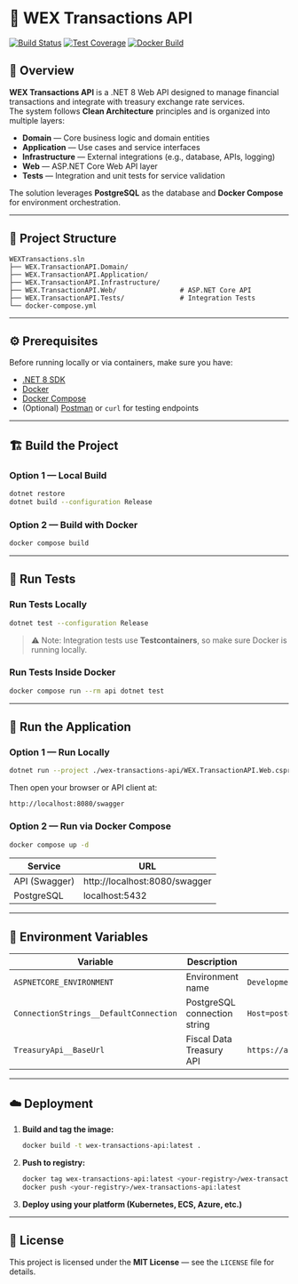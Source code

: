 # 🧾 WEX Transactions API

[![Build Status](https://github.com/tayrasys/wex-transactions-api/actions/workflows/build.yml/badge.svg)](https://github.com/tayrasys/wex-transactions-api/actions)
[![Test Coverage](https://img.shields.io/codecov/c/github/tayrasys/wex-transactions-api.svg)](https://codecov.io/gh/tayrasys/wex-transactions-api)
[![Docker Build](https://img.shields.io/docker/v/leonardofournier/wex-transactions-api?label=docker)](https://hub.docker.com/r/leonardofournier/wex-transactions-api)

## 📘 Overview

**WEX Transactions API** is a .NET 8 Web API designed to manage financial transactions and integrate with treasury exchange rate services.  
The system follows **Clean Architecture** principles and is organized into multiple layers:

- **Domain** — Core business logic and domain entities  
- **Application** — Use cases and service interfaces  
- **Infrastructure** — External integrations (e.g., database, APIs, logging)  
- **Web** — ASP.NET Core Web API layer  
- **Tests** — Integration and unit tests for service validation  

The solution leverages **PostgreSQL** as the database and **Docker Compose** for environment orchestration.

---

## 🧱 Project Structure

```
WEXTransactions.sln
├── WEX.TransactionAPI.Domain/
├── WEX.TransactionAPI.Application/
├── WEX.TransactionAPI.Infrastructure/
├── WEX.TransactionAPI.Web/                # ASP.NET Core API
├── WEX.TransactionAPI.Tests/              # Integration Tests
└── docker-compose.yml
```

---

## ⚙️ Prerequisites

Before running locally or via containers, make sure you have:

- [.NET 8 SDK](https://dotnet.microsoft.com/en-us/download/dotnet/8.0)
- [Docker](https://docs.docker.com/get-docker/)
- [Docker Compose](https://docs.docker.com/compose/)
- (Optional) [Postman](https://www.postman.com/) or `curl` for testing endpoints

---

## 🏗️ Build the Project

### Option 1 — Local Build

```bash
dotnet restore
dotnet build --configuration Release
```

### Option 2 — Build with Docker

```bash
docker compose build
```

---

## 🧪 Run Tests

### Run Tests Locally

```bash
dotnet test --configuration Release
```

> ⚠️ Note: Integration tests use **Testcontainers**, so make sure Docker is running locally.

### Run Tests Inside Docker

```bash
docker compose run --rm api dotnet test
```

---

## 🚀 Run the Application

### Option 1 — Run Locally

```bash
dotnet run --project ./wex-transactions-api/WEX.TransactionAPI.Web.csproj
```

Then open your browser or API client at:

```
http://localhost:8080/swagger
```

### Option 2 — Run via Docker Compose

```bash
docker compose up -d
```

| Service         | URL                           |
|-----------------|-------------------------------|
| API (Swagger)   | http://localhost:8080/swagger |
| PostgreSQL      | localhost:5432                |

---

## 🧩 Environment Variables

| Variable | Description | Default Value |
|-----------|--------------|----------------|
| `ASPNETCORE_ENVIRONMENT` | Environment name | `Development` |
| `ConnectionStrings__DefaultConnection` | PostgreSQL connection string | `Host=postgres;Port=5432;Database=purchases_db;Username=wex_user;Password=wexApiTest@01235` |
| `TreasuryApi__BaseUrl` | Fiscal Data Treasury API | `https://api.fiscaldata.treasury.gov/services/api/fiscal_service/v1/accounting/od/rates_of_exchange` |

---

## ☁️ Deployment

1. **Build and tag the image:**
   ```bash
   docker build -t wex-transactions-api:latest .
   ```

2. **Push to registry:**
   ```bash
   docker tag wex-transactions-api:latest <your-registry>/wex-transactions-api:latest
   docker push <your-registry>/wex-transactions-api:latest
   ```

3. **Deploy using your platform (Kubernetes, ECS, Azure, etc.)**

---

## 📄 License

This project is licensed under the **MIT License** — see the `LICENSE` file for details.
